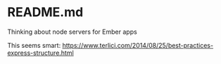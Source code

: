 # README.md

Thinking about node servers for Ember apps

This seems smart: https://www.terlici.com/2014/08/25/best-practices-express-structure.html
